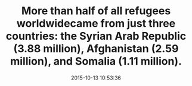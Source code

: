 ---
layout: post
title:  "More than half of all refugees worldwidecame from just three countries: the Syrian Arab Republic (3.88 million), Afghanistan (2.59 million), and Somalia (1.11 million)."
date:   2015-10-13 10:53:36
categories: jekyll update
image: ./images/potatoes.jpg
type: topic
---